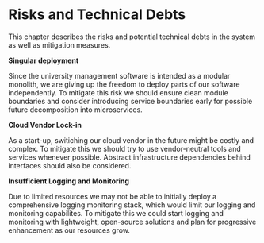 # Risks and Technical Debts

This chapter describes the risks and potential technical debts in the system as well as mitigation measures.

**Singular deployment**

Since the university management software is intended as a modular monolith, we are giving up the freedom to deploy parts of our software independently. To mitigate this risk we should ensure clean module boundaries and consider introducing service boundaries early for possible future decomposition into microservices.

**Cloud Vendor Lock-in**

As a start-up, switiching our cloud vendor in the future might be costly and complex. To mitigate this we should try to use vendor-neutral tools and services whenever possible. Abstract infrastructure dependencies behind interfaces should also be considered.

**Insufficient Logging and Monitoring**

Due to limited resources we may not be able to initially deploy a comprehensive logging monitoring stack, which would limit our logging and monitoring capabilites. To mitigate this we could start logging and monitoring with lightweight, open-source solutions and plan for progressive enhancement as our resources grow.
